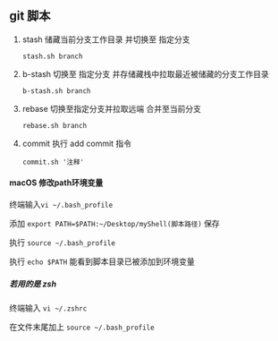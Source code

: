 ## git 脚本

1. stash 储藏当前分支工作目录 并切换至 指定分支

   ```shell
   stash.sh branch
   ```

2. b-stash 切换至 指定分支 并存储藏栈中拉取最近被储藏的分支工作目录

   ```shell
   b-stash.sh branch
   ```

3. rebase 切换至指定分支并拉取远端 合并至当前分支

   ```shell
   rebase.sh branch
   ```

4. commit 执行 add commit 指令

   ```shell
   commit.sh '注释'
   ```

   

#### macOS 修改path环境变量

终端输入`vi ~/.bash_profile`

添加 `export PATH=$PATH:~/Desktop/myShell(脚本路径)` 保存

执行 `source ~/.bash_profile`

执行 `echo $PATH` 能看到脚本目录已被添加到环境变量



##### 若用的是 zsh

终端输入 `vi ~/.zshrc`

在文件末尾加上 `source ~/.bash_profile`

